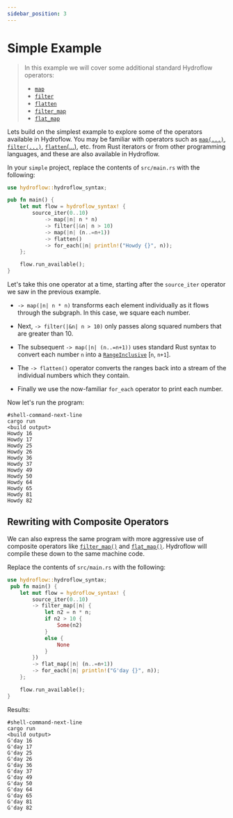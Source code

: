```yaml
---
sidebar_position: 3
---
```


# Simple Example
> In this example we will cover some additional standard Hydroflow operators:
> - [`map`](../syntax/surface_ops.gen.md#map)
> - [`filter`](../syntax/surface_ops.gen.md#filter)
> - [`flatten`](../syntax/surface_ops.gen.md#flatten)
> - [`filter_map`](../syntax/surface_ops.gen.md#filter_map)
> - [`flat_map`](../syntax/surface_ops.gen.md#flat_map)

Lets build on the simplest example to explore some of the operators available
in Hydroflow. You may be familiar with operators such as [`map(...)`](../syntax/surface_ops.gen.md#map),
[`filter(...)`](../syntax/surface_ops.gen.md#filter), [`flatten`(...)](../syntax/surface_ops.gen.md#flatten),
etc. from Rust iterators or from other programming languages, and these are
also available in Hydroflow.

In your `simple` project, replace the contents of `src/main.rs` with the following:
```rust
use hydroflow::hydroflow_syntax;

pub fn main() {
    let mut flow = hydroflow_syntax! {
        source_iter(0..10)
            -> map(|n| n * n)
            -> filter(|&n| n > 10)
            -> map(|n| (n..=n+1))
            -> flatten()
            -> for_each(|n| println!("Howdy {}", n));
    };

    flow.run_available();
}
```
Let's take this one operator at a time, starting after the `source_iter` operator we saw in the previous example.

- `-> map(|n| n * n)` transforms each element individually as it flows through the subgraph.
In this case, we square each number. 
- Next, `-> filter(|&n| n > 10)` only passes along squared numbers that are greater than 10.

- The subsequent `-> map(|n| (n..=n+1))` uses standard Rust syntax to convert each number `n` into a
[`RangeInclusive`](https://doc.rust-lang.org/std/ops/struct.RangeInclusive.html)
\[`n`, `n+1`\]. 

- The `-> flatten()` operator converts the ranges back
into a stream of the individual numbers which they contain.

- Finally we use the now-familiar `for_each` operator to print each number.

Now let's run the program:
```console
#shell-command-next-line
cargo run
<build output>
Howdy 16
Howdy 17
Howdy 25
Howdy 26
Howdy 36
Howdy 37
Howdy 49
Howdy 50
Howdy 64
Howdy 65
Howdy 81
Howdy 82
```

## Rewriting with Composite Operators
We can also express the same program with more aggressive use of composite operators like
[`filter_map()`](../syntax/surface_ops.gen.md#filtermap) and [`flat_map()`](../syntax/surface_ops.gen.md#flat_map). Hydroflow will compile these down to the same
machine code.

Replace the contents of `src/main.rs` with the following:
```rust
use hydroflow::hydroflow_syntax;
 pub fn main() {
    let mut flow = hydroflow_syntax! {
        source_iter(0..10)
        -> filter_map(|n| {
            let n2 = n * n;
            if n2 > 10 {
                Some(n2)
            }
            else {
                None
            }
        })
        -> flat_map(|n| (n..=n+1))
        -> for_each(|n| println!("G'day {}", n));
    };

    flow.run_available();
}
```

Results:
```console
#shell-command-next-line
cargo run
<build output>
G'day 16
G'day 17
G'day 25
G'day 26
G'day 36
G'day 37
G'day 49
G'day 50
G'day 64
G'day 65
G'day 81
G'day 82
```
